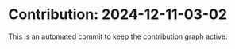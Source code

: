# Contribution: 2024-12-11-03-02
This is an automated commit to keep the contribution graph active.
